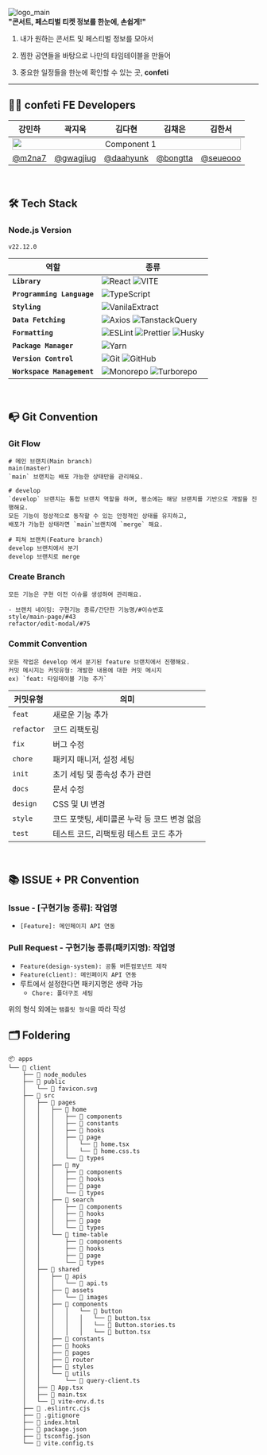 ![logo_main](https://github.com/user-attachments/assets/f010308f-2774-418a-947e-ebef95f691da)
<br/> <strong> "콘서트, 페스티벌 티켓 정보를 한눈에, 손쉽게!"</strong>

1. 내가 원하는 콘서트 및 페스티벌 정보를 모아서

2. 찜한 공연들을 바탕으로 나만의 타임테이블을 만들어

3. 중요한 일정들을 한눈에 확인할 수 있는 곳, **confeti**

---

<h2>🏴‍☠️ confeti FE Developers</h2>
<div align="center">
</div>
<div align="center">
  <table>
    <thead>
      <tr>
        <th>강민하</th>
        <th>곽지욱</th>
        <th>김다현</th>
        <th>김채은</th>
        <th>김한서</th>
      </tr>
    </thead>
    <tbody>
      <tr align="center">
        <td colspan="5">
          <img 
            src="https://github.com/user-attachments/assets/d10d6901-6cb9-4c15-940c-25fb01fd685d" 
            alt="Component 1" 
            style="width: 100%; height: auto;"
          />
        </td>
      </tr>
      <tr align="center">
        <td>
          <a href="https://github.com/m2na7" target="_blank">@m2na7</a>
        </td>
        <td>
          <a href="https://github.com/gwagjiug" target="_blank">@gwagjiug</a>
        </td>
        <td>
          <a href="https://github.com/daahyunk" target="_blank">@daahyunk</a>
        </td>
        <td>
          <a href="https://github.com/bongtta" target="_blank">@bongtta</a>
        </td>
        <td>
          <a href="https://github.com/seueooo" target="_blank">@seueooo</a>
        </td>
      </tr>
    </tbody>
  </table>
</div>

<br />

## 🛠️ Tech Stack

### Node.js Version

`v22.12.0`

| 역할                       | 종류                                                                                                                                                                                                                                                                                                                    |
| -------------------------- | ----------------------------------------------------------------------------------------------------------------------------------------------------------------------------------------------------------------------------------------------------------------------------------------------------------------------- |
| **`Library`**              | ![React](https://img.shields.io/badge/React-61DAFB?style=for-the-badge&logo=React&logoColor=white) ![VITE](https://img.shields.io/badge/VITE-646CFF?style=for-the-badge&logo=Vite&logoColor=white)                                                                                                                      |
| **`Programming Language`** | ![TypeScript](https://img.shields.io/badge/TypeScript-3178C6.svg?style=for-the-badge&logo=TypeScript&logoColor=white)                                                                                                                                                                                                   |
| **`Styling`**              | ![VanilaExtract](https://img.shields.io/badge/VanilaExtract-%2399F2D9?style=for-the-badge&logo=VanilaExtract&logoColor=white)                                                                                                                                                                                           |
| **`Data Fetching`**        | ![Axios](https://img.shields.io/badge/Axios-5A29E4?style=for-the-badge&logo=Axios&logoColor=white) ![TanstackQuery](https://img.shields.io/badge/TanstackQuery-FF4154?style=for-the-badge&logo=ReactQuery&logoColor=white)                                                                                              |
| **`Formatting`**           | ![ESLint](https://img.shields.io/badge/ESLint-4B3263?style=for-the-badge&logo=eslint&logoColor=white) ![Prettier](https://img.shields.io/badge/Prettier-F7B93E?style=for-the-badge&logo=prettier&logoColor=white) ![Husky](https://img.shields.io/badge/husky-%23025E73?style=for-the-badge&logo=husky&logoColor=white) |
| **`Package Manager`**      | ![Yarn](https://img.shields.io/badge/pnpm-%23F29F05?style=for-the-badge&logo=pnpm&logoColor=white)                                                                                                                                                                                                                      |
| **`Version Control`**      | ![Git](https://img.shields.io/badge/git-%23F05033.svg?style=for-the-badge&logo=git&logoColor=white) ![GitHub](https://img.shields.io/badge/github-%23121011.svg?style=for-the-badge&logo=github&logoColor=white)                                                                                                        |
| **`Workspace Management`** | ![Monorepo](https://img.shields.io/badge/Monorepo-%23009688?style=for-the-badge&logoColor=white) ![Turborepo](https://img.shields.io/badge/Turborepo-%23007ACC?style=for-the-badge&logo=Turborepo&logoColor=white)                                                                                                      |

<br />

## 📭 Git Convention

### Git Flow

```
# 메인 브랜치(Main branch)
main(master)
`main` 브랜치는 배포 가능한 상태만을 관리해요.

# develop
`develop` 브랜치는 통합 브랜치 역할을 하며, 평소에는 해당 브랜치를 기반으로 개발을 진행해요.
모든 기능이 정상적으로 동작할 수 있는 안정적인 상태를 유지하고,
배포가 가능한 상태라면 `main`브랜치에 `merge` 해요.

# 피쳐 브랜치(Feature branch)
develop 브랜치에서 분기
develop 브랜치로 merge
```

### Create Branch

```
모든 기능은 구현 이전 이슈를 생성하여 관리해요.

- 브랜치 네이밍: 구현기능 종류/간단한 기능명/#이슈번호
style/main-page/#43
refactor/edit-modal/#75
```

### Commit Convention

```
모든 작업은 develop 에서 분기된 feature 브랜치에서 진행해요.
커밋 메시지는 커밋유형: 개발한 내용에 대한 커밋 메시지
ex) `feat: 타임테이블 기능 추가`
```

| 커밋유형   | 의미                                         |
| ---------- | -------------------------------------------- |
| `feat`     | 새로운 기능 추가                             |
| `refactor` | 코드 리팩토링                                |
| `fix`      | 버그 수정                                    |
| `chore`    | 패키지 매니저, 설정 세팅                     |
| `init`     | 초기 세팅 및 종속성 추가 관련                |
| `docs`     | 문서 수정                                    |
| `design`   | CSS 및 UI 변경                               |
| `style`    | 코드 포맷팅, 세미콜론 누락 등 코드 변경 없음 |
| `test`     | 테스트 코드, 리팩토링 테스트 코드 추가       |

<br />

## 📚 ISSUE + PR Convention

### Issue - [구현기능 종류]: 작업명

- `[Feature]: 메인페이지 API 연동`

### Pull Request - 구현기능 종류(패키지명): 작업명

- `Feature(design-system): 공통 버튼컴포넌트 제작`
- `Feature(client): 메인페이지 API 연동`
- 루트에서 설정한다면 패키지명은 생략 가능
  - `Chore: 폴더구조 세팅`

위의 형식 외에는 `탬플릿 형식`을 따라 작성

## 🗂️ Foldering

```
📦 apps
└── 📂 client
    ├── 📂 node_modules
    ├── 📂 public
    │   └── 📜 favicon.svg
    ├── 📂 src
    │   ├── 📂 pages
    │   │   ├── 📂 home
    │   │   │   ├── 📂 components
    │   │   │   ├── 📂 constants
    │   │   │   ├── 📂 hooks
    │   │   │   ├── 📂 page
    │   │   │   │   └── 📜 home.tsx
    │   │   │   │   └── 📜 home.css.ts
    │   │   │   └── 📂 types
    │   │   ├── 📂 my
    │   │   │   ├── 📂 components
    │   │   │   ├── 📂 hooks
    │   │   │   ├── 📂 page
    │   │   │   └── 📂 types
    │   │   ├── 📂 search
    │   │   │   ├── 📂 components
    │   │   │   ├── 📂 hooks
    │   │   │   ├── 📂 page
    │   │   │   └── 📂 types
    │   │   └── 📂 time-table
    │   │       ├── 📂 components
    │   │       ├── 📂 hooks
    │   │       ├── 📂 page
    │   │       └── 📂 types
    │   ├── 📂 shared
    │   │   ├── 📂 apis
    │   │   │   └── 📜 api.ts
    │   │   ├── 📂 assets
    │   │   │   └── 📂 images
    │   │   ├── 📂 components
    │   │   │   │   └── 📂 button
    │   │   │   │   │   └── 📜 button.tsx
    │   │   │   │   │   └── 📜 Button.stories.ts
    │   │   │   │   │   └── 📜 button.tsx
    │   │   ├── 📂 constants
    │   │   ├── 📂 hooks
    │   │   ├── 📂 pages
    │   │   ├── 📂 router
    │   │   ├── 📂 styles
    │   │   └── 📂 utils
    │   │       └── 📜 query-client.ts
    │   ├── 📜 App.tsx
    │   ├── 📜 main.tsx
    │   └── 📜 vite-env.d.ts
    ├── 📜 .eslintrc.cjs
    ├── 📜 .gitignore
    ├── 📜 index.html
    ├── 📜 package.json
    ├── 📜 tsconfig.json
    └── 📜 vite.config.ts

```
